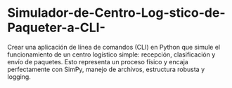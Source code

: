 # Simulador-de-Centro-Log-stico-de-Paqueter-a-CLI-

Crear una aplicación de línea de comandos (CLI) en Python que simule el funcionamiento de un centro logístico simple: recepción, clasificación y envío de paquetes. Esto representa un proceso físico y encaja perfectamente con SimPy, manejo de archivos, estructura robusta y logging.
